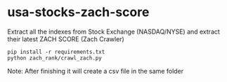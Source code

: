 # usa-stocks-zach-score

Extract all the indexes from Stock Exchange (NASDAQ/NYSE) and extract their latest ZACH SCORE
(Zach Crawler)
```
pip install -r requirements.txt
python zach_rank/crawl_zach.py
```
Note: After finishing it will create a csv file in the same folder
